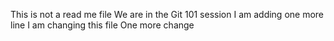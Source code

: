 This is not a read me file
We are in the Git 101 session
I am adding one more line 
I am changing this file
One more change
